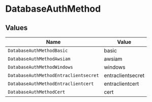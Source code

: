 # DatabaseAuthMethod


## Values

| Name                                  | Value                                 |
| ------------------------------------- | ------------------------------------- |
| `DatabaseAuthMethodBasic`             | basic                                 |
| `DatabaseAuthMethodAwsiam`            | awsiam                                |
| `DatabaseAuthMethodWindows`           | windows                               |
| `DatabaseAuthMethodEntraclientsecret` | entraclientsecret                     |
| `DatabaseAuthMethodEntraclientcert`   | entraclientcert                       |
| `DatabaseAuthMethodCert`              | cert                                  |